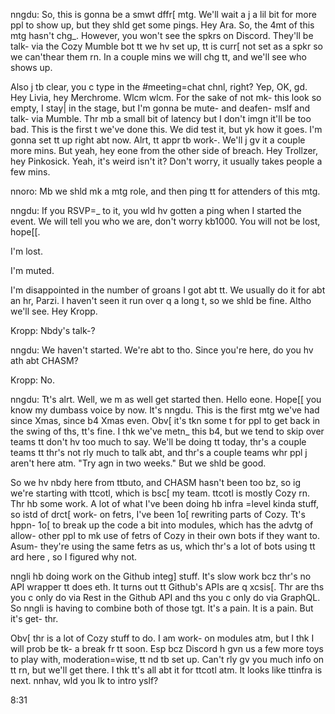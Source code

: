 nngdu: So, this is gonna be a smwt dffr[ mtg. We'll wait a j a lil bit for more ppl to show up, but they shld get some pings. Hey Ara. So, the 4mt of this mtg hasn't chg_. However, you won't see the spkrs on Discord. They'll be talk- via the Cozy Mumble bot tt we hv set up, tt is curr[ not set as a spkr so we can'thear them rn. In a couple mins we will chg tt, and we'll see who shows up. 

Also j tb clear, you c type in the #meeting=chat chnl, right? Yep, OK, gd. Hey Livia, hey Merchrome. Wlcm wlcm. For the sake of not mk- this look so empty, I stay| in the stage, but I'm gonna be mute- and deafen- mslf and talk- via Mumble. Thr mb a small bit of latency but I don't imgn it'll be too bad. This is the first t we've done this. We did test it, but yk how it goes. I'm gonna set tt up right abt now. Alrt, tt appr tb work-. We'll j gv it a couple more mins. But yeah, hey eone from the other side of breach. Hey Trollzer, hey Pinkosick. Yeah, it's weird isn't it? Don't worry, it usually takes people a few mins.

nnoro: Mb we shld mk a mtg role, and then ping tt for attenders of this mtg.

nngdu: If you RSVP=_ to it, you wld hv gotten a ping when I started the event. We will tell you who we are, don't worry kb1000. You will not be lost, hope[[.

I'm lost.

I'm muted.

I'm disappointed in the number of groans I got abt tt. We usually do it for abt an hr, Parzi. I haven't seen it run over q a long t, so we shld be fine. Altho we'll see. Hey Kropp.

Kropp: Nbdy's talk-?

nngdu: We haven't started. We're abt to tho. Since you're here, do you hv ath abt CHASM?

Kropp: No.

nngdu: Tt's alrt. Well, we m as well get started then. Hello eone. Hope[[ you know my dumbass voice by now. It's nngdu. This is the first mtg we've had since Xmas, since b4 Xmas even. Obv[ it's tkn some t for ppl to get back in the swing of ths, tt's fine. I thk we've metn_ this b4, but we tend to skip over teams tt don't hv too much to say. We'll be doing tt today, thr's a couple teams tt thr's not rly much to talk abt, and thr's a couple teams whr ppl j aren't here atm. "Try agn in two weeks." But we shld be good.

So we hv nbdy here from ttbuto, and CHASM hasn't been too bz, so ig we're starting with ttcotl, which is bsc[ my team. ttcotl is mostly Cozy rn. Thr hb some work. A lot of what I've been doing hb infra =level kinda stuff, so istd of drct[ work- on fetrs, I've been 1o[ rewriting parts of Cozy. Tt's hppn- 1o[ to break up the code a bit into modules, which has the advtg of allow- other ppl to mk use of fetrs of Cozy in their own bots if they want to. Asum- they're using the same fetrs as us, which thr's a lot of bots using tt ard here , so I figured why not.

nngli hb doing work on the Github integ] stuff. It's slow work bcz thr's no API wrapper tt does eth. It turns out tt Github's APIs are q xcsis[. Thr are ths you c only do via Rest in the Github API and ths you c only do via GraphQL. So nngli is having to combine both of those tgt. It's a pain. It is a pain. But it's get- thr.

Obv[ thr is a lot of Cozy stuff to do. I am work- on modules atm, but I thk I will prob be tk- a break fr tt soon. Esp bcz Discord h gvn us a few more toys to play with, moderation=wise, tt nd tb set up. Can't rly gv you much info on tt rn, but we'll get there. I thk tt's all abt it for ttcotl atm. It looks like ttinfra is next. nnhav, wld you lk to intro yslf?

8:31
